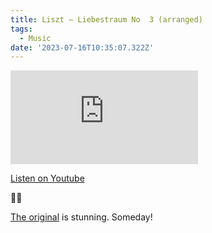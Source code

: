 ```yaml
---
title: Liszt – Liebestraum No  3 (arranged)
tags:
  - Music
date: '2023-07-16T10:35:07.322Z'
---
```


<iframe src="https://www.youtube-nocookie.com/embed/BX6da46WYO8?modestbranding=1&showinfo=0&rel=0" title="YouTube video player" frameborder="0" allow="accelerometer; autoplay; encrypted-media; gyroscope; picture-in-picture;" allowfullscreen className="youtube_video"></iframe>

[Listen on Youtube](https://youtu.be/BX6da46WYO8)

💭💙

[The original](https://www.youtube.com/watch?v=MBOa-2b4uQQ) is stunning. Someday!